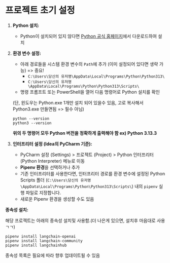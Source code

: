 # 프로젝트 초기 설정
1.  **Python 설치:**
    * Python이 설치되어 있지 않다면 [Python 공식 홈페이지](https://www.python.org/downloads/)에서 다운로드하여 설치

2.  **환경 변수 설정:**
    * 아래 경로들을 시스템 환경 변수의 `Path`에 추가 (이미 설정되어 있다면 생략 가능)  => 중요!
        * `C:\Users\당신의 유저명\AppData\Local\Programs\Python\Python313\`
        * `C:\Users\당신의 유저명\AppData\Local\Programs\Python\Python313\Scripts\`
    * 명령 프롬프트 또는 PowerShell을 열어 다음 명령어로 Python 설치를 확인
    
    (단, 윈도우는 Python.exe 1개만 설치 되어 있을수 있음, 고로 복사해서 Python3.exe 만들면됨 => 필수 아님)
        
     ```
     python --version
     python3 --version
     ```
                
      **위의 두 명령어 모두 Python 버전을 정확하게 출력해야 함 ex) Python 3.13.3**



3.  **인터프리터 설정 (Idea의 PyCharm 기준):**
    * PyCharm 설정 (Settings) > 프로젝트 (Project) > Python 인터프리터 (Python Interpreter) 메뉴로 이동
    * **Pipenv 환경**을 선택하거나 추가
    * 기존 인터프리터를 사용한다면, 인터프리터 경로를 환경 변수에 설정된 Python Scripts 폴더 (`C:\Users\당신의 유저명\AppData\Local\Programs\Python\Python313\Scripts\`) 내의 `pipenv` 실행 파일로 지정합니다.
    * 새로운 Pipenv 환경을 생성할 수도 있음

**종속성 설치:**

해당 프로젝트는 아래의 종속성 설치및 사용함.(더 나은게 있으면, 설치후 마음대로 사용 ㄱㄱ)

```
pipenv install langchain-openai
pipenv install langchain-community
pipenv install langchainhub
```
종속성 목록은 필요에 따라 향후 업데이트될 수 있음